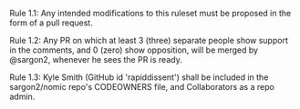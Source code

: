 Rule 1.1: Any intended modifications to this ruleset must be proposed in the form of a pull request.

Rule 1.2: Any PR on which at least 3 (three) separate people show support in the comments, and 0 (zero) show opposition, will be merged by @sargon2, whenever he sees the PR is ready.

Rule 1.3: Kyle Smith (GitHub id 'rapiddissent') shall be included in the sargon2/nomic repo's CODEOWNERS file, and Collaborators as a repo admin.

